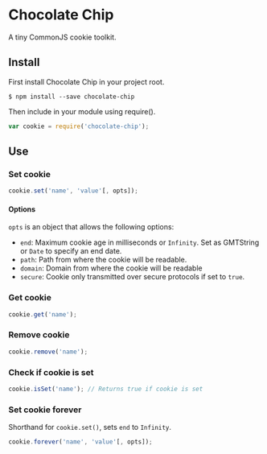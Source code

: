 # Chocolate Chip

A tiny CommonJS cookie toolkit.

## Install

First install Chocolate Chip in your project root.

```  
$ npm install --save chocolate-chip
```

Then include in your module using require().

```javascript
var cookie = require('chocolate-chip');
```

## Use

### Set cookie

```javascript
cookie.set('name', 'value'[, opts]);
```

#### Options

`opts` is an object that allows the following options:

* `end`: Maximum cookie age in milliseconds or `Infinity`. Set as GMTString or `Date` to specify an end date.
* `path`: Path from where the cookie will be readable.
* `domain`: Domain from where the cookie will be readable
* `secure`: Cookie only transmitted over secure protocols if set to `true`.

### Get cookie

```javascript
cookie.get('name');
```

### Remove cookie

```javascript
cookie.remove('name');
```

### Check if cookie is set

```javascript
cookie.isSet('name'); // Returns true if cookie is set
```

### Set cookie forever

Shorthand for `cookie.set()`, sets `end` to `Infinity`.

```javascript
cookie.forever('name', 'value'[, opts]);
```
